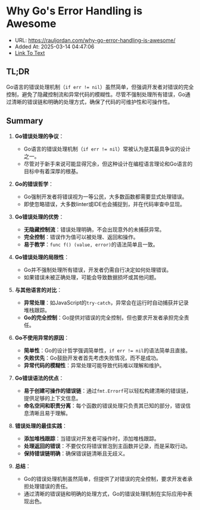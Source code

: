 # Why Go's Error Handling is Awesome
- URL: https://rauljordan.com/why-go-error-handling-is-awesome/
- Added At: 2025-03-14 04:47:06
- [Link To Text](2025-03-14-why-go's-error-handling-is-awesome_raw.md)

## TL;DR
Go语言的错误处理机制（`if err != nil`）虽然简单，但强调开发者对错误的完全控制，避免了隐藏控制流和异常代码的模糊性。尽管不强制处理所有错误，Go通过清晰的错误链和明确的处理方式，确保了代码的可维护性和可操作性。

## Summary
1. **Go错误处理的争议**：
   - Go语言的错误处理机制（`if err != nil`）常被认为是其最具争议的设计之一。
   - 尽管对于新手来说可能显得冗余，但这种设计在编程语言理论和Go语言的目标中有着深厚的根基。

2. **Go的错误哲学**：
   - Go强制开发者将错误视为一等公民，大多数函数都需要显式处理错误。
   - 即使忽略错误，大多数linter或IDE也会捕捉到，并在代码审查中显现。

3. **Go错误处理的优势**：
   - **无隐藏控制流**：错误处理明确，不会出现意外的未捕获异常。
   - **完全控制**：错误作为值可以被处理、返回和操作。
   - **易于教学**：`func f() (value, error)`的语法简单且一致。

4. **Go错误处理的局限性**：
   - Go并不强制处理所有错误，开发者仍需自行决定如何处理错误。
   - 如果错误未被正确处理，可能会导致数据损坏或其他问题。

5. **与其他语言的对比**：
   - **异常处理**：如JavaScript的`try-catch`，异常会在运行时自动捕获并记录堆栈跟踪。
   - **Go的完全控制**：Go提供对错误的完全控制，但也要求开发者承担完全责任。

6. **Go不使用异常的原因**：
   - **简单性**：Go的设计哲学强调简单性，`if err != nil`的语法简单且直接。
   - **失败优先**：Go鼓励开发者首先考虑失败情况，而不是成功。
   - **异常代码的模糊性**：异常处理可能导致代码难以理解和维护。

7. **Go错误语法的优点**：
   - **易于创建可操作的错误链**：通过`fmt.Errorf`可以轻松构建清晰的错误链，提供足够的上下文信息。
   - **命名空间和职责分离**：每个函数的错误处理只负责其已知的部分，错误信息清晰且易于理解。

8. **错误处理的最佳实践**：
   - **添加堆栈跟踪**：当错误对开发者可操作时，添加堆栈跟踪。
   - **处理返回的错误**：不要仅仅将错误冒泡到主函数并记录，而是采取行动。
   - **保持错误链明确**：确保错误链清晰且无歧义。

9. **总结**：
   - Go的错误处理机制虽然简单，但提供了对错误的完全控制，要求开发者承担处理错误的责任。
   - 通过清晰的错误链和明确的处理方式，Go的错误处理机制在实际应用中表现出色。
